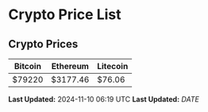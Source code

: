 # Crypto Price List

## Crypto Prices
| Bitcoin | Ethereum | Litecoin |
| ------- | -------- | -------- |
| $79220 | $3177.46 | $76.06 |
**Last Updated:** 2024-11-10 06:19 UTC
**Last Updated:** $DATE$
